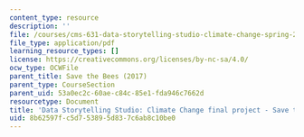 ```yaml
---
content_type: resource
description: ''
file: /courses/cms-631-data-storytelling-studio-climate-change-spring-2017/8b62597fc5d753895d837c6ab8c10be0_MITCMS_631s17_assn_final_savebees.pdf
file_type: application/pdf
learning_resource_types: []
license: https://creativecommons.org/licenses/by-nc-sa/4.0/
ocw_type: OCWFile
parent_title: Save the Bees (2017)
parent_type: CourseSection
parent_uid: 53a0ec2c-60ae-c84c-85e1-fda946c7662d
resourcetype: Document
title: 'Data Storytelling Studio: Climate Change final project - Save the Bees presentation'
uid: 8b62597f-c5d7-5389-5d83-7c6ab8c10be0
---
```


